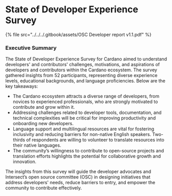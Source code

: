# State of Developer Experience Survey



{% file src="../../../.gitbook/assets/OSC Developer report v1.1.pdf" %}

### Executive Summary

The State of Developer Experience Survey for Cardano aimed to understand developers' and contributors' challenges, motivations, and aspirations of developers and contributors within the Cardano ecosystem. The survey gathered insights from 52 participants, representing diverse experience levels, educational backgrounds, and language proficiencies. Below are the key takeaways:

* The Cardano ecosystem attracts a diverse range of developers, from novices to experienced professionals, who are strongly motivated to contribute and grow within it.
* Addressing challenges related to developer tools, documentation, and technical complexities will be critical for improving productivity and onboarding new developers.
* Language support and multilingual resources are vital for fostering inclusivity and reducing barriers for non-native English speakers. Two-thirds of respondents are willing to volunteer to translate resources into their native languages.
* The community’s willingness to contribute to open-source projects and translation efforts highlights the potential for collaborative growth and innovation.

The insights from this survey will guide the developer advocates and Intersect’s open source committee (OSC) in designing initiatives that address developers' needs, reduce barriers to entry, and empower the community to contribute effectively.
